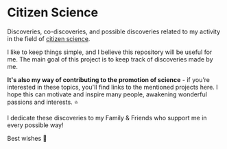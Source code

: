 # Citizen Science
Discoveries, co-discoveries, and possible discoveries related to my activity in the field of [citizen science](https://en.wikipedia.org/wiki/Citizen_science).

I like to keep things simple, and I believe this repository will be useful for me.
The main goal of this project is to keep track of discoveries made by me.

**It's also my way of contributing to the promotion of science** - if you’re interested in these topics, you'll find links to the mentioned projects here. I hope this can motivate and inspire many people, awakening wonderful passions and interests. ⭐

I dedicate these discoveries to my Family & Friends who support me in every possible way!

Best wishes 🚀
